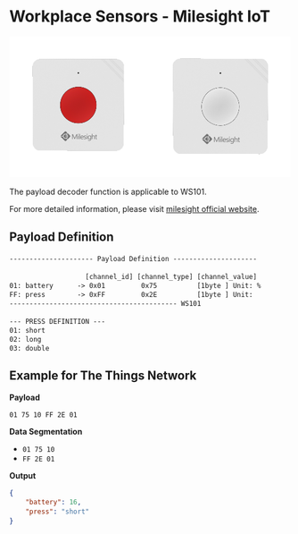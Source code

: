 # Workplace Sensors - Milesight IoT

![WS101](WS101.png)

The payload decoder function is applicable to WS101.

For more detailed information, please visit [milesight official website](https://www.milesight-iot.com).

## Payload Definition

```
--------------------- Payload Definition ---------------------

                   [channel_id] [channel_type] [channel_value]
01: battery      -> 0x01         0x75          [1byte ] Unit: %
FF: press        -> 0xFF         0x2E          [1byte ] Unit:
------------------------------------------ WS101

--- PRESS DEFINITION ---
01: short
02: long
03: double
```

## Example for The Things Network

**Payload**

```
01 75 10 FF 2E 01
```

**Data Segmentation**

-   `01 75 10`
-   `FF 2E 01`

**Output**

```json
{
    "battery": 16,
    "press": "short"
}
```
